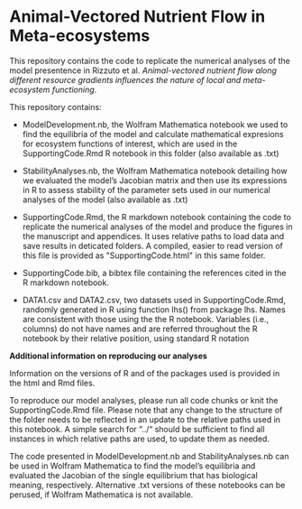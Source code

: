 # Animal-Vectored Nutrient Flow in Meta-ecosystems

This repository contains the code to replicate the numerical analyses of the model presentence in Rizzuto et al. _Animal-vectored nutrient flow along different resource gradients influences the nature of local and meta-ecosystem functioning_.

This repository contains:
  * ModelDevelopment.nb, the Wolfram Mathematica notebook we used to find the equilibria of the model and calculate mathematical expresions for ecosystem functions of interest, which are used in the SupportingCode.Rmd R notebook in this folder (also available as .txt)

  * StabilityAnalyses.nb, the Wolfram Mathematica notebook detailing how we evaluated the model’s Jacobian matrix and then use its expressions in R to assess stability of the parameter sets used in our numerical analyses of the model (also available as .txt)

  * SupportingCode.Rmd, the R markdown notebook containing the code to replicate the numerical analyses of the model and produce the figures in the manuscript and appendices. It uses relative paths to load data and save results in deticated folders. A compiled, easier to read version of this file is provided as "SupportingCode.html" in this same folder.

  * SupportingCode.bib, a bibtex file containing the references cited in the R markdown notebook.

  * DATA1.csv and DATA2.csv, two datasets used in SupportingCode.Rmd, randomly generated in R using function lhs() from package lhs. Names are consistent with those using the the R notebook. Variables (i.e., columns) do not have names and are referred throughout the R notebook by their relative position, using standard R notation


**Additional information on reproducing our analyses**

Information on the versions of R and of the packages used is provided in the html and Rmd files.

To reproduce our model analyses, please run all code chunks or knit the SupportingCode.Rmd file. Please note that any change to the structure of the folder needs to be reflected in an update to the relative paths used in this notebook. A simple search for “../“ should be sufficient to find all instances in which relative paths are used, to update them as needed.

The code presented in ModelDevelopment.nb and StabilityAnalyses.nb can be used in Wolfram Mathematica to find the model’s equilibria and evaluated the Jacobian of the single equilibrium that has biological meaning, respectively. Alternative .txt versions of these notebooks can be perused, if Wolfram Mathematica is not available.
